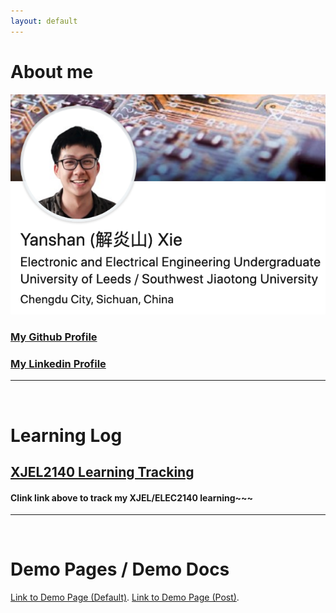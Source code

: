 ```yaml
---
layout: default
---
```

# About me
![Linkedin](./assets/img/linkedin_banner.png)
### [My Github Profile](https://github.com/XYSheldon)
### [My Linkedin Profile](https://www.linkedin.com/in/yanshan-xie/)
***
&nbsp;

# Learning Log
## [XJEL2140 Learning Tracking](./XJEL2140/XJEL2140_Contents.html)
#### Clink link above to track my XJEL/ELEC2140 learning~~~

***
&nbsp;

# Demo Pages / Demo Docs
[Link to Demo Page (Default)](./demopage.html).
[Link to Demo Page (Post)](./demopost.html).